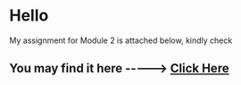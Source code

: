 # Hello
My assignment for Module 2 is attached below, kindly check
## You may find it here -----> [Click Here](https://kalamkhan114.github.io/MyHTML-Learning/module2_assignment/index.html)
